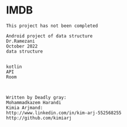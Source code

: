 # IMDB

    This project has not been completed

    Android project of data structure
    Dr.Ramezani
    October 2022
    data structure
    
    
    kotlin
    API
    Room
    
    
    
    Written by Deadly gray: 
    Mohammadkazem Harandi
    Kimia Arjmand:
    http://www.linkedin.com/in/kim-arj-552568255
    http://github.com/kimiarj
    
